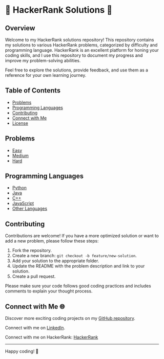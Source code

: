# 🌟 HackerRank Solutions 🌟

## Overview

Welcome to my HackerRank solutions repository! This repository contains my solutions to various HackerRank problems, categorized by difficulty and programming language. HackerRank is an excellent platform for honing your coding skills, and I use this repository to document my progress and improve my problem-solving abilities.

Feel free to explore the solutions, provide feedback, and use them as a reference for your own learning journey.

## Table of Contents

- [Problems](#problems)
- [Programming Languages](#programming-languages)
- [Contributing](#contributing)
- [Connect with Me](#connect-with-me)
- [License](#license)

## Problems

- [Easy](#easy)
- [Medium](#medium)
- [Hard](#hard)

## Programming Languages

- [Python](#python)
- [Java](#java)
- [C++](#c++)
- [JavaScript](#javascript)
- [Other Languages](#other-languages)

## Contributing

Contributions are welcome! If you have a more optimized solution or want to add a new problem, please follow these steps:

1. Fork the repository.
2. Create a new branch: `git checkout -b feature/new-solution`.
3. Add your solution to the appropriate folder.
4. Update the README with the problem description and link to your solution.
5. Create a pull request.

Please make sure your code follows good coding practices and includes comments to explain your thought process.

## Connect with Me 🌐

Discover more exciting coding projects on my [GitHub repository](https://github.com/Maham-j).

Connect with me on [LinkedIn](https://www.linkedin.com/in/maham-jamil-268584267).

Connect with me on HackerRank: [HackerRank ](https://www.hackerrank.com/maham_jamil)

---

Happy coding! 🚀
